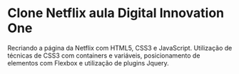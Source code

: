 # Clone Netflix aula Digital Innovation One
 Recriando a página da Netflix com HTML5, CSS3 e JavaScript. Utilização de técnicas de CSS3 com containers e variáveis, posicionamento de elementos com Flexbox e utilização de plugins Jquery.
